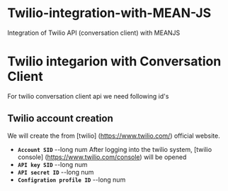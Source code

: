 # Twilio-integration-with-MEAN-JS
Integration of Twilio API (conversation client) with MEANJS

# Twilio integarion with Conversation Client
For twilio conversation client api we need following id's

## Twilio account creation
We will create the from [twilio] (https://www.twilio.com/) official website.

* **`Account SID`** --long num
  After logging into the twilio system, [twilio console] (https://www.twilio.com/console) will be opened
* **`API key SID`** --long num
* **`API secret ID`** --long num
* **`Configration profile ID`** --long num

